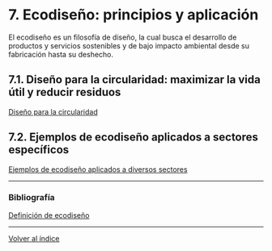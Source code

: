 # 7. Ecodiseño: principios y aplicación

El ecodiseño es un filosofía de diseño, la cual busca el desarrollo de productos y servicios sostenibles y de bajo impacto ambiental desde su fabricación hasta su deshecho.

## 7.1. Diseño para la circularidad: maximizar la vida útil y reducir residuos

[Diseño para la circularidad](7.1_Disenio_fernandez.md)

## 7.2. Ejemplos de ecodiseño aplicados a sectores específicos

[Ejemplos de ecodiseño aplicados a diversos sectores](7.2_Ejemplos-de-Ecodisenio_fernandez.md)

---

### Bibliografía

[Definición de ecodiseño](https://www.camara.es/innovacion-y-competitividad/como-innovar/diseno-sostenible#:~:text=El%20ecodiseño%20es%20una%20filosofía,la%20producción%2C%20utilización%20y%20retirada.)

---

[Volver al índice](../indice_pisa3_3_fernandez1.md)
